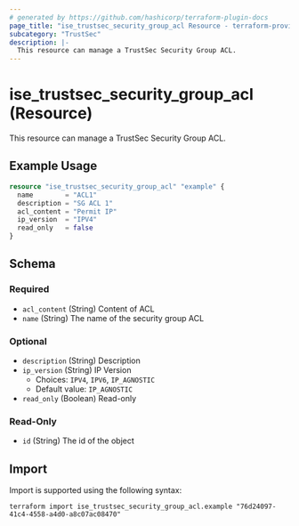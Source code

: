 ```yaml
---
# generated by https://github.com/hashicorp/terraform-plugin-docs
page_title: "ise_trustsec_security_group_acl Resource - terraform-provider-ise"
subcategory: "TrustSec"
description: |-
  This resource can manage a TrustSec Security Group ACL.
---
```


# ise_trustsec_security_group_acl (Resource)

This resource can manage a TrustSec Security Group ACL.

## Example Usage

```terraform
resource "ise_trustsec_security_group_acl" "example" {
  name        = "ACL1"
  description = "SG ACL 1"
  acl_content = "Permit IP"
  ip_version  = "IPV4"
  read_only   = false
}
```

<!-- schema generated by tfplugindocs -->
## Schema

### Required

- `acl_content` (String) Content of ACL
- `name` (String) The name of the security group ACL

### Optional

- `description` (String) Description
- `ip_version` (String) IP Version
  - Choices: `IPV4`, `IPV6`, `IP_AGNOSTIC`
  - Default value: `IP_AGNOSTIC`
- `read_only` (Boolean) Read-only

### Read-Only

- `id` (String) The id of the object

## Import

Import is supported using the following syntax:

```shell
terraform import ise_trustsec_security_group_acl.example "76d24097-41c4-4558-a4d0-a8c07ac08470"
```
